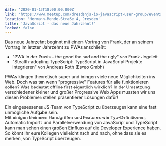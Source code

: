 ```yaml
---
date: '2020-01-16T18:00:00.000Z'
link: 'https://www.meetup.com/dresdenjs-io-javascript-user-group/events/wwdfrqybccbmb/'
location: 'Hermann-Mende-Straße 4, Dresden'
title: 'JavaScript - das neue Jahrzehnt!'
locked: false
---
```

Das neue Jahrzehnt beginnt mit einem Vortrag von Frank, der an seinem Vortrag im letzten Jahrzehnt zu PWAs anschließt:  
* "PWA in der Praxis - the good the bad and the ugly" von Frank Jogeleit  
* "Stealth-adopting TypeScript: TypeScript in JavaScript Projekte integrieren" von Andreas Roth (Esveo Gmbh)

PWAs klingen theoretisch super und bringen viele neue Möglichkeiten ins Web. Doch was tun wenn "progressive" Features für alle funktionieren sollen? Was bedeutet offline first eigentlich wirklich? In der Umsetzung verschiedener kleiner und großer Progressive Web Apps mussten wir uns diesen Problemen stellen präsentieren Lösungen dafür!

Ein eingesessenes JS-Team von TypeScript zu überzeugen kann eine fast unmögliche Aufgabe sein.  
Mit einigen kleineren Handgriffen und Features wie Typ-Definitionen, Automatic Imports und Parallelverwendung von JavaScript und TypeScript kann man schon einen großen Einfluss auf die Developer Experience haben.  
So könnt Ihr eure Kollegen vielleicht nach und nach, ohne dass sie es merken, von TypeScript überzeugen.

